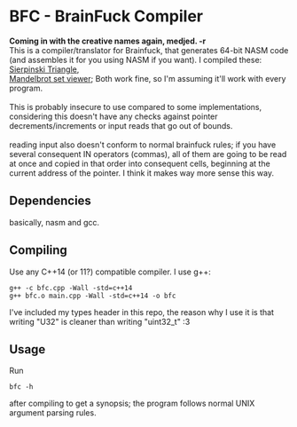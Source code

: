 # BFC - BrainFuck Compiler

<strong>Coming in with the creative names again, medjed. -r</strong><br />
This is a compiler/translator for Brainfuck, that generates 64-bit NASM code
(and assembles it for you using NASM if you want). I compiled these:
[Sierpinski Triangle](http://www.hevanet.com/cristofd/brainfuck/sierpinski.b),<br />
[Mandelbrot set viewer](https://github.com/ErikDubbelboer/brainfuck-jit/blob/master/mandelbrot.bf);
Both work fine, so I'm assuming it'll work with every program.<br /><br />
This is probably insecure to use compared to some implementations,
considering this doesn't have any checks against pointer
decrements/increments or input reads that go out of bounds.<br /><br />
reading input also doesn't conform to normal brainfuck rules; if you
have several consequent IN operators
(commas), all of them are going to be read at once and copied in that
order into consequent cells, beginning at the current address of the
pointer. I think it makes way more sense this way.<br />

## Dependencies
basically, nasm and gcc.<br />

## Compiling
Use any C++14 (or 11?) compatible compiler.
I use g++:
```
g++ -c bfc.cpp -Wall -std=c++14
g++ bfc.o main.cpp -Wall -std=c++14 -o bfc
```
I've included my types header in this repo, the reason why I use it is
that writing "U32" is cleaner than writing "uint32_t" :3<br />

## Usage
Run
```
bfc -h
```
after compiling to get a synopsis; the program follows normal UNIX
argument parsing rules.
